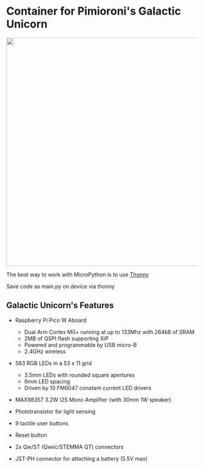 # Container for Pimioroni's Galactic Unicorn

<img src="https://cdn.shopify.com/s/files/1/0174/1800/products/galactic-unicorn-1_1500x1500.jpg?v=1666945186" width="600">

The best way to work with MicroPython is to use [Thonny](https://thonny.org/)

Save code as main.py on device via thonny

## Galactic Unicorn's Features

* Raspberry Pi Pico W Aboard
  * Dual Arm Cortex M0+ running at up to 133Mhz with 264kB of SRAM
  * 2MB of QSPI flash supporting XiP
  * Powered and programmable by USB micro-B
  * 2.4GHz wireless

* 583 RGB LEDs in a 53 x 11 grid
  * 3.5mm LEDs with rounded square apertures
  * 6mm LED spacing
  * Driven by 10 FM6047 constant current LED drivers

* MAX98357 3.2W I2S Mono Amplifier (with 30mm 1W speaker)
* Phototransistor for light sensing
* 9 tactile user buttons
* Reset button
* 2x Qw/ST (Qwiic/STEMMA QT) connectors
* JST-PH connector for attaching a battery (5.5V max)
